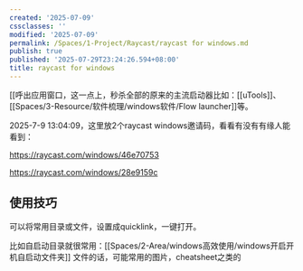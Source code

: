 ```yaml
---
created: '2025-07-09'
cssclasses: ''
modified: '2025-07-09'
permalink: /Spaces/1-Project/Raycast/raycast for windows.md
publish: true
published: '2025-07-29T23:24:26.594+08:00'
title: raycast for windows
---
```

[[呼出应用窗口，这一点上，秒杀全部的原来的主流启动器比如：[[uTools]]、[[Spaces/3-Resource/软件梳理/windows软件/Flow launcher]]等。

2025-7-9 13:04:09，这里放2个raycast windows邀请码，看看有没有有缘人能看到：

https://raycast.com/windows/46e70753

https://raycast.com/windows/28e9159c


## 使用技巧

可以将常用目录或文件，设置成quicklink，一键打开。

比如自启动目录就很常用：[[Spaces/2-Area/windows高效使用/windows开启开机自启动文件夹]]
文件的话，可能常用的图片，cheatsheet之类的